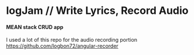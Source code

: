 # logJam // Write Lyrics, Record Audio
#### MEAN stack CRUD app

I used a lot of this repo for the audio recording portion https://github.com/logbon72/angular-recorder
